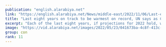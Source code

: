 ```yaml
---
publication: "english.alarabiya.net"
link: "https://english.alarabiya.net/News/middle-east/2022/11/06/Last-eight-years-on-track-to-be-warmest-on-record-UN-says-as-COP27-is-underway-"
title: "Last eight years on track to be warmest on record, UN says as COP27 is underway  "
excerpt: "Each of the last eight years, if projections for 2022 hold, will be hotter than any prior to 2015, the UN said Sunday, detailing a dramatic increase in the"
image: "https://vid.alarabiya.net/images/2022/05/23/041673ba-4c8f-413c-b0e1-4e9b31b171bd/041673ba-4c8f-413c-b0e1-4e9b31b171bd_16x9_600x338.jpg"
group: con
rank: 11
---
```

